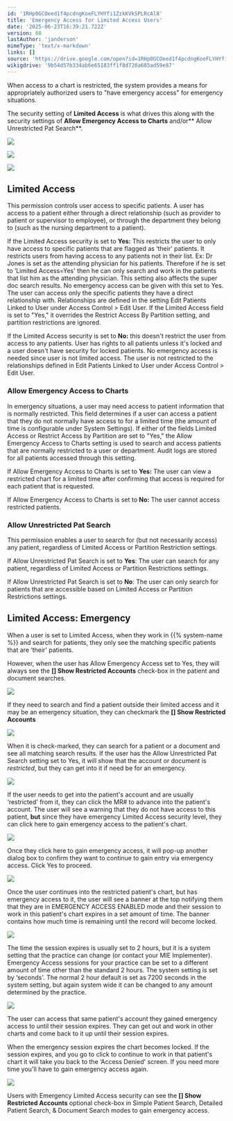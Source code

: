 ```yaml
---
id: '1RHp0GCOeed1f4pcdngKoeFLYHYfi1ZzkKVkSPLRcAl8'
title: 'Emergency Access for Limited Access Users'
date: '2025-06-23T16:39:21.722Z'
version: 88
lastAuthor: 'janderson'
mimeType: 'text/x-markdown'
links: []
source: 'https://drive.google.com/open?id=1RHp0GCOeed1f4pcdngKoeFLYHYfi1ZzkKVkSPLRcAl8'
wikigdrive: '9b54d57b334ab6e65183ff1f8d720a685ad59e87'
---
```

When access to a chart is restricted, the system provides a means for appropriately authorized users to "have emergency access" for emergency situations.

The security setting of **Limited Access** is what drives this along with the security settings of **Allow Emergency Access to Charts** and/or** Allow Unrestricted Pat Search**.

![](../emergency-access-for-limited-access-users.assets/590445ccf116f1beb4c608e1b6d2b0fc.png)

![](../emergency-access-for-limited-access-users.assets/350430518cffdb9aa99c563a3ea988ac.png)

![](../emergency-access-for-limited-access-users.assets/16e0ab3b5dcc1a36b21db864c063550f.png)

## Limited Access

This permission controls user access to specific patients. A user has access to a patient either through a direct relationship (such as provider to patient or supervisor to employee), or through the department they belong to (such as the nursing department to a patient).

If the Limited Access security is set to **Yes:** This restricts the user to only have access to specific patients that are flagged as ‘their' patients. It restricts users from having access to any patients not in their list. Ex: Dr Jones is set as the attending physician for his patients. Therefore if he is set to ‘Limited Access=Yes' then he can only search and work in the patients that list him as the attending physician. This setting also affects the super doc search results. No emergency access can be given with this set to Yes. The user can access only the specific patients they have a direct relationship with. Relationships are defined in the setting Edit Patients Linked to User under Access Control > Edit User. If the Limited Access field is set to "Yes," it overrides the Restrict Access By Partition setting, and partition restrictions are ignored.

If the Limited Access security is set to **No:** this doesn't restrict the user from access to any patients. User has rights to all patients unless it's locked and a user doesn't have security for locked patients. No emergency access is needed since user is not limited access. The user is not restricted to the relationships defined in Edit Patients Linked to User under Access Control > Edit User.

### Allow Emergency Access to Charts

In emergency situations, a user may need access to patient information that is normally restricted. This field determines if a user can access a patient that they do not normally have access to for a limited time (the amount of time is configurable under System Settings). If either of the fields Limited Access or Restrict Access by Partition are set to "Yes," the Allow Emergency Access to Charts setting is used to search and access patients that are normally restricted to a user or department. Audit logs are stored for all patients accessed through this setting.

If Allow Emergency Access to Charts is set to **Yes:** The user can view a restricted chart for a limited time after confirming that access is required for each patient that is requested.

If Allow Emergency Access to Charts is set to **No:** The user cannot access restricted patients.

### Allow Unrestricted Pat Search

This permission enables a user to search for (but not necessarily access) any patient, regardless of Limited Access or Partition Restriction settings.

If Allow Unrestricted Pat Search is set to **Yes**: The user can search for any patient, regardless of Limited Access or Partition Restrictions settings.

If Allow Unrestricted Pat Search is set to **No**: The user can only search for patients that are accessible based on Limited Access or Partition Restrictions settings.

## Limited Access: Emergency

When a user is set to Limited Access, when they work in {{% system-name %}} and search for patients, they only see the matching specific patients that are ‘their' patients.

However, when the user has Allow Emergency Access set to Yes, they will always see the **[] Show Restricted Accounts** check-box in the patient and document searches.

![](../emergency-access-for-limited-access-users.assets/007418830d63545363a5d4c89837c953.png)

If they need to search and find a patient outside their limited access and it may be an emergency situation, they can checkmark the **[] Show Restricted Accounts**

![](../emergency-access-for-limited-access-users.assets/5fb2411c9ddbceae7b5c296b68f6fe79.png)

When it is check-marked, they can search for a patient or a document and see all matching search results. If the user has the Allow Unrestricted Pat Search setting set to Yes, it will show that the account or document is *restricted*, but they can get into it if need be for an emergency.

![](../emergency-access-for-limited-access-users.assets/051e06d4d96f22b703b4ee769474c4aa.png)

If the user needs to get into the patient's account and are usually ‘restricted' from it, they can click the MR# to advance into the patient's account. The user will see a warning that they do not have access to this patient, **but** since they have emergency Limited Access security level, they can click here to gain emergency access to the patient's chart.

![](../emergency-access-for-limited-access-users.assets/408777ee7d2622456f292923caf28010.png)

Once they click here to gain emergency access, it will pop-up another dialog box to confirm they want to continue to gain entry via emergency access. Click Yes to proceed.

![](../emergency-access-for-limited-access-users.assets/2da4315920dd7c761be05b0dea6cf7e7.png)

Once the user continues into the restricted patient's chart, but has emergency access to it, the user will see a banner at the top notifying them that they are in EMERGENCY ACCESS ENABLED mode and their session to work in this patient's chart expires in a set amount of time. The banner contains how much time is remaining until the record will become locked.

![](../emergency-access-for-limited-access-users.assets/e1d5c8839dd91db79a444825b1b3bb46.png)

The time the session expires is usually set to 2 hours, but it is a system setting that the practice can change (or contact your MIE Implementer). Emergency Access sessions for your practice can be set to a different amount of time other than the standard 2 hours. The system setting is set by ‘seconds'. The normal 2 hour default is set as 7200 seconds in the system setting, but again system wide it can be changed to any amount determined by the practice.

![](../emergency-access-for-limited-access-users.assets/3ffea28eb22f21d64ae9fbf67d9a9ccf.png)

The user can access that same patient's account they gained emergency access to until their session expires. They can get out and work in other charts and come back to it up until their session expires.

When the emergency session expires the chart becomes locked. If the session expires, and you go to click to continue to work in that patient's chart it will take you back to the ‘Access Denied' screen. If you need more time you'll have to gain emergency access again.

![](../emergency-access-for-limited-access-users.assets/2615b58fac9d764b0a6680c437d417ce.png)

Users with Emergency Limited Access security can see the **[] Show Restricted Accounts** optional check-box in Simple Patient Search, Detailed Patient Search, & Document Search modes to gain emergency access.
